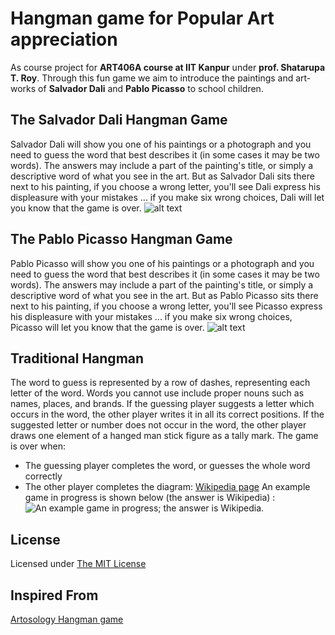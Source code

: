 Hangman game for Popular Art appreciation
============================================

As course project for **ART406A course at IIT Kanpur** under **prof. Shatarupa T. Roy**. Through this fun game we aim to introduce the paintings and art-works of **Salvador Dali** and **Pablo Picasso** to school children. 


The Salvador Dali Hangman Game
-----------------------------------
Salvador Dali will show you one of his paintings or a photograph and you need to guess the word that best describes it (in some cases it may be two words). The answers may include a part of the painting's title, or simply a descriptive word of what you see in the art. But as Salvador Dali sits there next to his painting, if you choose a wrong letter, you'll see Dali express his displeasure with your mistakes ... if you make six wrong choices, Dali will let you know that the game is over.
![alt text](https://github.com/vickianand/Dali-Picasso-Hangman-Game/blob/master/img/artists/dali/have_fun.gif "Salvador Dalí was a prominent Spanish surrealist painter born in Figueres, Catalonia, Spain.")



The Pablo Picasso Hangman Game
-----------------------------------
Pablo Picasso will show you one of his paintings or a photograph and you need to guess the word that best describes it (in some cases it may be two words). The answers may include a part of the painting's title, or simply a descriptive word of what you see in the art. But as Pablo Picasso sits there next to his painting, if you choose a wrong letter, you'll see Picasso express his displeasure with your mistakes ... if you make six wrong choices, Picasso will let you know that the game is over.
![alt text](https://github.com/vickianand/Dali-Picasso-Hangman-Game/blob/master/img/artists/picasso/have_fun.jpg "Pablo Picasso lived from 1881-1973, and was a Spanish-born painter, sculptor, graphic artist, and ceramist, who worked in France. He is generally considered to have been the most important artist of the 20th-century.")


Traditional Hangman
-----------------------
The word to guess is represented by a row of dashes, representing each letter of the word. Words you cannot use include proper nouns such as names, places, and brands. If the guessing player suggests a letter which occurs in the word, the other player writes it in all its correct positions. If the suggested letter or number does not occur in the word, the other player draws one element of a hanged man stick figure as a tally mark. The game is over when:

*	The guessing player completes the word, or guesses the whole word correctly
*	The other player completes the diagram:
[Wikipedia page](https://en.wikipedia.org/wiki/Hangman_(game))
An example game in progress is shown below (the answer is Wikipedia) :
![](https://github.com/vickianand/Dali-Picasso-Hangman-Game/blob/master/img/taditional_game.png "An example game in progress; the answer is Wikipedia.")

License
-------------
Licensed under [The MIT License](LICENSE)


Inspired From
-----------------
[Artosology Hangman game](http://www.artsology.com/salvador-dali-hangman.php)


